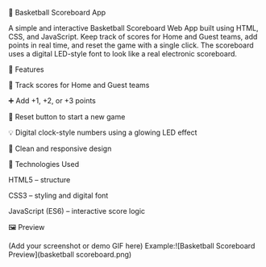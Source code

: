 🏀 Basketball Scoreboard App

A simple and interactive Basketball Scoreboard Web App built using HTML, CSS, and JavaScript.
Keep track of scores for Home and Guest teams, add points in real time, and reset the game with a single click.
The scoreboard uses a digital LED-style font to look like a real electronic scoreboard.

🚀 Features

🏡 Track scores for Home and Guest teams

➕ Add +1, +2, or +3 points

🔄 Reset button to start a new game

💡 Digital clock-style numbers using a glowing LED effect

🎨 Clean and responsive design

🧰 Technologies Used

HTML5 – structure

CSS3 – styling and digital font

JavaScript (ES6) – interactive score logic

🖼️ Preview

(Add your screenshot or demo GIF here)
Example:![Basketball Scoreboard Preview](basketball scoreboard.png)
